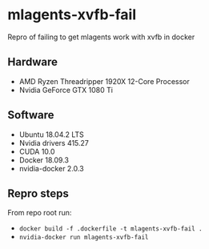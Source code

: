 # mlagents-xvfb-fail

Repro of failing to get mlagents work with xvfb in docker

## Hardware

- AMD Ryzen Threadripper 1920X 12-Core Processor
- Nvidia GeForce GTX 1080 Ti

## Software

- Ubuntu 18.04.2 LTS
- Nvidia drivers 415.27
- CUDA 10.0
- Docker 18.09.3
- nvidia-docker 2.0.3

## Repro steps

From repo root run:

- `docker build -f .dockerfile -t mlagents-xvfb-fail .`
- `nvidia-docker run mlagents-xvfb-fail`